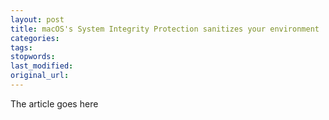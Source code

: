 ```yaml
---
layout: post
title: macOS's System Integrity Protection sanitizes your environment
categories:
tags:
stopwords:
last_modified:
original_url: 
---
```


The article goes here

